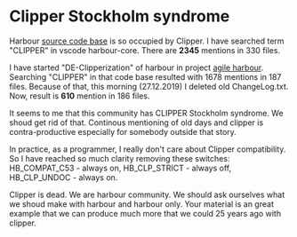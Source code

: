 Clipper Stockholm syndrome
=================================

Harbour [source code base](https://github.com/hernad/harbour-core) is so occupied by Clipper. I have searched term "CLIPPER" in vscode harbour-core.
There are **2345** mentions in 330 files.

I have started "DE-Clipperization" of harbour in project [agile harbour](https://github.com/hernad/harbour). 
Searching "CLIPPER" in that code base resulted with 1678 mentions in 187 files.
Because of that, this morning (27.12.2019) I deleted old ChangeLog.txt. Now, result is **610** mention in 186 files. 

It seems to me that this community has CLIPPER Stockholm syndrome. We shoud get rid of that. 
Continous mentioning of old days and clipper is contra-productive especially for somebody outside that story.

In practice, as a programmer, I really don't care about Clipper compatibility. So I have reached  so much clarity removing these switches:
HB_COMPAT_C53 - always on, HB_CLP_STRICT - always off, HB_CLP_UNDOC - always on.

Clipper is dead. We are harbour community. We should ask ourselves what we shoud make with harbour and harbour only.
Your material is an great example that we can produce much more that we could 25 years ago with clipper.
